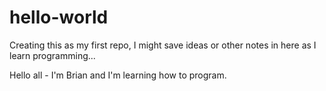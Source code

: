 # hello-world
Creating this as my first repo, I might save ideas or other notes in here as I learn programming...


Hello all - I'm Brian and I'm learning how to program.
